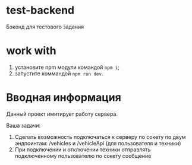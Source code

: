 # test-backend

Бэкенд для тестового задания

# work with

1. установите npm модули командой `npm i`;
2. запустите коммандой `npm run dev`.

# Вводная информация

Данный проект имитирует работу сервера.

Ваша задачи:
1. Сделать возможность подключаться к серверу по сокету по двум эндпоинтам: /vehicles и /vehicleApi (для пользователя и техники)
2. При подключении и отключении техники отправлять подключенному пользователю по сокету сообщение
